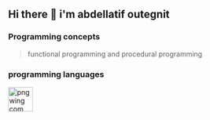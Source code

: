 ## Hi there 👋 i'm abdellatif outegnit 

### Programming concepts 
> functional programming and procedural programming

### programming languages

<img width="50" height="50" alt="pngwing com (5)" src="https://github.com/user-attachments/assets/89e5616a-376c-41ba-935f-75b9910e7f2a" />

<!--
**Abde-l-latif/Abde-l-latif** is a ✨ _special_ ✨ repository because its `README.md` (this file) appears on your GitHub profile.

Here are some ideas to get you started:

- 🔭 I’m currently working on ...
- 🌱 I’m currently learning ...
- 👯 I’m looking to collaborate on ...
- 🤔 I’m looking for help with ...
- 💬 Ask me about ...
- 📫 How to reach me: ...
- 😄 Pronouns: ...
- ⚡ Fun fact: ...
-->
